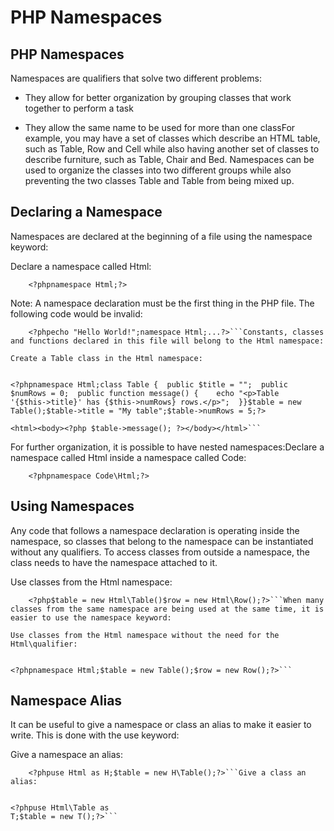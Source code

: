 


# PHP Namespaces




## PHP Namespaces


Namespaces are qualifiers that solve two different problems:
* They allow for better organization by grouping classes that work together to perform
a task


* They allow the same name to be used for more than one classFor example, you may have a set of classes which describe an HTML table, such as Table, Row and
Cell while also having another set of classes to describe furniture, such as Table,
Chair and Bed. Namespaces can be used to organize the classes into two different
groups while also preventing the two classes Table and Table from being mixed up.
## Declaring a Namespace


Namespaces are declared at the beginning of a file using the namespace keyword:

Declare a namespace called Html:


```
    <?phpnamespace Html;?>
  ```
Note: A namespace declaration must be the first thing in the PHP file. The following code
would be invalid:
```
    <?phpecho "Hello World!";namespace Html;...?>```Constants, classes and functions declared in this file will belong to the Html namespace:

Create a Table class in the Html namespace:


```
    <?phpnamespace Html;class Table {  public $title = "";  public 
    $numRows = 0;  public function message() {    echo "<p>Table 
    '{$this->title}' has {$this->numRows} rows.</p>";  }}$table = new 
    Table();$table->title = "My table";$table->numRows = 5;?>
<!DOCTYPE html>
    <html><body><?php $table->message(); ?></body></html>```

For further organization, it is possible to have nested namespaces:Declare a namespace called Html inside a namespace called Code:


```
    <?phpnamespace Code\Html;?>
  ```


## Using Namespaces


Any code that follows a namespace declaration is operating inside the namespace, so
classes that belong to the namespace can be instantiated without any qualifiers. To access
classes from outside a namespace, the class needs to have the namespace attached
to it.

Use classes from the Html namespace:


```
    <?php$table = new Html\Table()$row = new Html\Row();?>```When many classes from the same namespace are being used at the same time, it is
easier to use the namespace keyword:

Use classes from the Html namespace without the need for the Html\qualifier:


```
    <?phpnamespace Html;$table = new Table();$row = new Row();?>```



## Namespace Alias


It can be useful to give a namespace or class an alias to make it easier to write. This is
done with the use keyword:

Give a namespace an alias:


```
    <?phpuse Html as H;$table = new H\Table();?>```Give a class an alias:


```
    <?phpuse Html\Table as 
    T;$table = new T();?>```